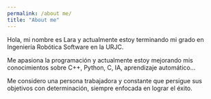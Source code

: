 ```yaml
---
permalink: /about me/
title: "About me"
---
```


Hola, mi nombre es Lara  y actualmente estoy terminando mi grado en Ingeniería Robótica Software en la URJC.

Me apasiona la programación y actualmente estoy mejorando mis conocimientos sobre C++, Python, C, IA, aprendizaje automático...

Me considero una persona trabajadora y constante que persigue sus objetivos con determinación, siempre enfocada en lograr el éxito.
